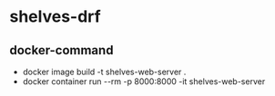 # shelves-drf

## docker-command
- docker image build -t shelves-web-server .
- docker container run --rm -p 8000:8000 -it shelves-web-server